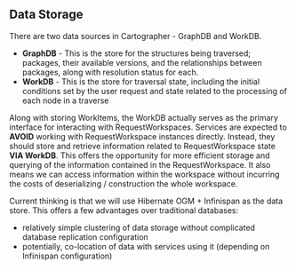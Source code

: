 Data Storage
------------

There are two data sources in Cartographer - GraphDB and WorkDB.

-   **GraphDB** - This is the store for the structures being traversed;
    packages, their available versions, and the relationships between
    packages, along with resolution status for each.
-   **WorkDB** - This is the store for traversal state, including the
    initial conditions set by the user request and state related to the
    processing of each node in a traverse

Along with storing WorkItems,
the
WorkDB actually serves as the primary interface for interacting with
RequestWorkspaces. Services are expected to
**AVOID** working with RequestWorkspace instances directly. Instead,
they should store and retrieve information related to RequestWorkspace
state **VIA WorkDB**. This offers the opportunity for more efficient
storage and querying of the information contained in the
RequestWorkspace. It also means we can access information within the
workspace without incurring the costs of deserializing / construction
the whole workspace.

Current thinking is that we will use
Hibernate
OGM + Infinispan as the data store. This
offers a few advantages over traditional databases:

-   relatively simple clustering of data storage without complicated
    database replication configuration
-   potentially, co-location of data with services using it (depending
    on Infinispan configuration)
